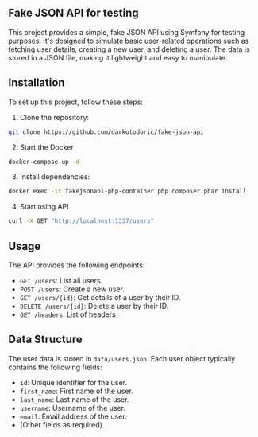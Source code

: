 ## Fake JSON API for testing

This project provides a simple, fake JSON API using Symfony for testing purposes. It's designed to simulate basic user-related operations such as fetching user details, creating a new user, and deleting a user. The data is stored in a JSON file, making it lightweight and easy to manipulate.

## Installation
To set up this project, follow these steps:

1. Clone the repository:
```bash
git clone https://github.com/darkotodoric/fake-json-api
```

2. Start the Docker
```bash
docker-compose up -d
```

3. Install dependencies:
```bash
docker exec -it fakejsonapi-php-container php composer.phar install
```

4. Start using API
```bash
curl -X GET "http://localhost:1337/users"
```

## Usage

The API provides the following endpoints:

- `GET /users`: List all users.
- `POST /users`: Create a new user.
- `GET /users/{id}`: Get details of a user by their ID.
- `DELETE /users/{id}`: Delete a user by their ID.
- `GET /headers`: List of headers

## Data Structure

The user data is stored in `data/users.json`. Each user object typically contains the following fields:

- `id`: Unique identifier for the user.
- `first_name`: First name of the user.
- `last_name`: Last name of the user.
- `username`: Username of the user.
- `email`: Email address of the user.
- (Other fields as required).